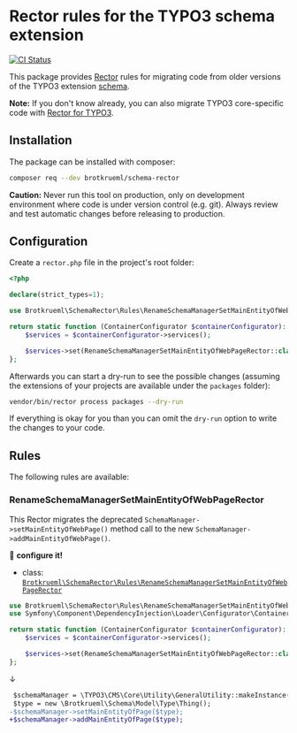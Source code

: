 # Rector rules for the TYPO3 schema extension

[![CI Status](https://github.com/brotkrueml/schema-rector/workflows/CI/badge.svg?branch=master)](https://github.com/brotkrueml/schema-rector/actions?query=workflow%3ACI)

This package provides [Rector](https://github.com/rectorphp/rector) rules for migrating code
from older versions of the TYPO3 extension [schema](https://extensions.typo3.org/extension/schema).

**Note:** If you don't know already, you can also migrate TYPO3 core-specific
code with [Rector for TYPO3](https://github.com/sabbelasichon/typo3-rector/).

## Installation

The package can be installed with composer:

```bash
composer req --dev brotkrueml/schema-rector
```

**Caution:** Never run this tool on production, only on development environment where code is
under version control (e.g. git). Always review and test automatic changes before releasing
to production.

## Configuration

Create a `rector.php` file in the project's root folder:

```php
<?php

declare(strict_types=1);

use Brotkrueml\SchemaRector\Rules\RenameSchemaManagerSetMainEntityOfWebPageRector;use Symfony\Component\DependencyInjection\Loader\Configurator\ContainerConfigurator;

return static function (ContainerConfigurator $containerConfigurator): void {
    $services = $containerConfigurator->services();

    $services->set(RenameSchemaManagerSetMainEntityOfWebPageRector::class);
};
```

Afterwards you can start a dry-run to see the possible changes
(assuming the extensions of your projects are available under the
`packages` folder):

```bash
vendor/bin/rector process packages --dry-run
```

If everything is okay for you than you can omit the `dry-run` option
to write the changes to your code.

## Rules

The following rules are available:

### RenameSchemaManagerSetMainEntityOfWebPageRector

This Rector migrates the deprecated `SchemaManager->setMainEntityOfWebPage()`
method call to the new `SchemaManager->addMainEntityOfWebPage()`.

:wrench: **configure it!**

- class: [`Brotkrueml\SchemaRector\Rules\RenameSchemaManagerSetMainEntityOfWebPageRector`](rules/RenameSchemaManagerSetMainEntityOfWebPageRector.php)

```php
use Brotkrueml\SchemaRector\Rules\RenameSchemaManagerSetMainEntityOfWebPageRector;
use Symfony\Component\DependencyInjection\Loader\Configurator\ContainerConfigurator;

return static function (ContainerConfigurator $containerConfigurator): void {
    $services = $containerConfigurator->services();

    $services->set(RenameSchemaManagerSetMainEntityOfWebPageRector::class);
};
```

↓

```diff
 $schemaManager = \TYPO3\CMS\Core\Utility\GeneralUtility::makeInstance(Brotkrueml\Schema\Manager\SchemaManager::class);
 $type = new \Brotkrueml\Schema\Model\Type\Thing();
-$schemaManager->setMainEntityOfPage($type);
+$schemaManager->addMainEntityOfPage($type);
```
